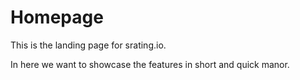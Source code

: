 # Homepage

This is the landing page for srating.io.

In here we want to showcase the features in short and quick manor.

